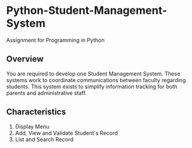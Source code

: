 # Python-Student-Management-System
Assignment for Programming in Python

## Overview
You are required to develop one Student Management System. These systems work to coordinate communications between faculty regarding students. This system exists to simplify information tracking for both parents and administrative staff.

## Characteristics
1. Display Menu
2. Add, View and Validate Student's Record
3. List and Search Record
